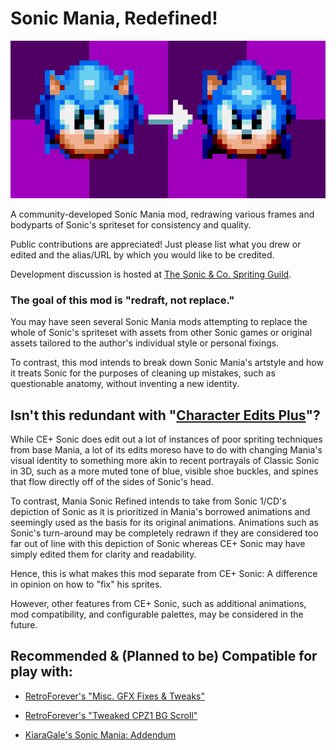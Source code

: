 # Sonic Mania, Redefined!

![Banner](https://raw.githubusercontent.com/CyanHyprPsychic/msonic-refined/main/git_banner.png)

A community-developed Sonic Mania mod, redrawing various frames and bodyparts of Sonic's spriteset for consistency and quality.

Public contributions are appreciated! Just please list what you drew or edited and the alias/URL by which you would like to be credited.

Development discussion is hosted at [The Sonic & Co. Spriting Guild](https://discord.gg/c2xMXZjkar).


### The goal of this mod is "redraft, not replace."

You may have seen several Sonic Mania mods attempting to replace the whole of Sonic's spriteset with assets from other Sonic games or original assets tailored to the author's individual style or personal fixings.

To contrast, this mod intends to break down Sonic Mania's artstyle and how it treats Sonic for the purposes of cleaning up mistakes, such as questionable anatomy, without inventing a new identity.

## Isn't this redundant with "[Character Edits Plus](https://gamebanana.com/mods/319242)"?

While CE+ Sonic does edit out a lot of instances of poor spriting techniques from base Mania, a lot of its edits moreso have to do with changing Mania's visual identity to something more akin to recent portrayals of Classic Sonic in 3D, such as a more muted tone of blue, visible shoe buckles, and spines that flow directly off of the sides of Sonic's head. 

To contrast, Mania Sonic Refined intends to take from Sonic 1/CD's depiction of Sonic as it is prioritized in Mania's borrowed animations and seemingly used as the basis for its original animations. Animations such as Sonic's turn-around may be completely redrawn if they are considered too far out of line with this depiction of Sonic whereas CE+ Sonic may have simply edited them for clarity and readability.

Hence, this is what makes this mod separate from CE+ Sonic: A difference in opinion on how to "fix" his sprites.

However, other features from CE+ Sonic, such as additional animations, mod compatibility, and configurable palettes, may be considered in the future.

## Recommended & (Planned to be) Compatible for play with:

- [RetroForever's "Misc. GFX Fixes & Tweaks"](https://gamebanana.com/mods/335144)

- [RetroForever's "Tweaked CPZ1 BG Scroll"](https://gamebanana.com/mods/336505)

- [KiaraGale's Sonic Mania: Addendum](https://shc.zone/entries/contest2023/917)
